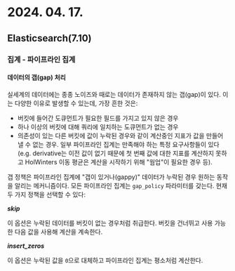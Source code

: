 # 2024. 04. 17.

## Elasticsearch(7.10)

### 집계 - 파이프라인 집계

#### 데이터의 갭(gap) 처리

실세계의 데이터에는 종종 노이즈와 때로는 데이터가 존재하지 않는 갭(gap)이 있다. 이는 다양한 이유로 발생할 수 있는데, 가장 흔한 것은:

- 버킷에 들어간 도큐먼트가 필요한 필드를 가지고 있지 않은 경우
- 하나 이상의 버킷에 대해 쿼리에 일치하는 도큐먼트가 없는 경우
- 의존성이 있는 다른 버킷에 값이 누락된 경우와 같이 계산중인 지표가 값을 만들어낼 수 없는 경우. 일부 파이프라인 집계는 만족해야 하는 특정 요구사항들이 있다(e.g. derivative는 이전 값이 없기 때문에 첫 번째 값에 대한 지표를 계산하지 못하고 HolWinters 이동 평균은 계산을 시작하기 위해 "웜업"이 필요한 경우 등).

갭 정책은 파이프라인 집계에 "갭이 있거나(gappy)" 데이터가 누락된 경우 원하는 동작을 알리는 메커니즘이다. 모든 파이프라인 집계는 `gap_policy` 파라미터를 갖는다. 현재 두 가지 정책을 선택할 수 있다:

***skip***

이 옵션은 누락된 데이터를 버킷이 없는 경우처럼 취급한다. 버킷을 건너뛰고 사용 가능한 다음 값을 사용해 계산을 계속한다.

***insert_zeros***

이 옵션은 누락된 값을 `0`으로 대체하고 파이프라인 집계는 평소처럼 계산한다.